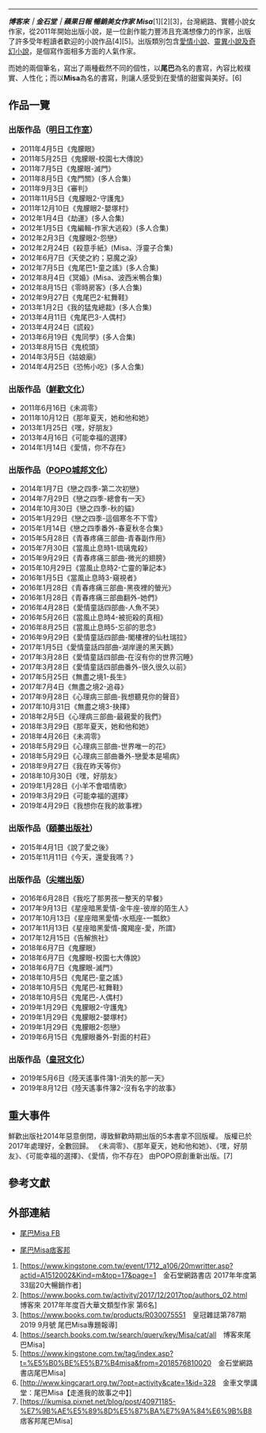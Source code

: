 -----

***博客來｜金石堂｜蘋果日報 暢銷美女作家 Misa***\[1\]\[2\]\[3\]，台灣網路、實體小說女作家，從2011年開始出版小說，是一位創作能力豐沛且充滿想像力的作家，出版了許多受年輕讀者歡迎的小說作品\[4\]\[5\]。出版類別包含[愛情小說](../Page/愛情小說.md "wikilink")、[靈異小說及](https://zh.wikipedia.org/wiki/靈異小說 "wikilink")[奇幻小說](https://zh.wikipedia.org/wiki/奇幻小說 "wikilink")，是個寫作面相多方面的人氣作家。

而她的兩個筆名，寫出了兩種截然不同的個性，以**尾巴**為名的書寫，內容比較樸實、人性化；而以**Misa**為名的書寫，則讓人感受到在愛情的甜蜜與美好。\[6\]

## 作品一覽

### 出版作品（[明日工作室](https://zh.wikipedia.org/wiki/明日工作室 "wikilink")）

  - 2011年4月5日《鬼朦眼》
  - 2011年5月25日《鬼朦眼-校園七大傳說》
  - 2011年7月5日《鬼朦眼-滅門》
  - 2011年8月5日《鬼門關》(多人合集)
  - 2011年9月3日《審判》
  - 2011年11月5日《鬼朦眼2-守護鬼》
  - 2011年12月10日《鬼朦眼2-嬰塚村》
  - 2012年1月4日《劫運》(多人合集)
  - 2012年1月5日《鬼編輯-作家大逃殺》(多人合集)
  - 2012年2月3日《鬼朦眼2-怨戀》
  - 2012年2月24日《殺意手紙》(Misa、浮靈子合集)
  - 2012年6月7日《天使之約；惡魔之淚》
  - 2012年7月5日《鬼尾巴1-童之謠》(多人合集)
  - 2012年8月4日《冥婚》(Misa、波西米鴨合集)
  - 2012年8月15日《零時房客》(多人合集)
  - 2012年9月27日《鬼尾巴2-紅舞鞋》
  - 2013年1月2日《我的猛鬼總裁》(多人合集)
  - 2013年4月11日《鬼尾巴3-人偶村》
  - 2013年4月24日《謊殺》
  - 2013年6月19日《鬼同學》(多人合集)
  - 2013年8月15日《鬼梳頭》
  - 2014年3月5日《姑娘廟》
  - 2014年4月25日《恐怖小吃》(多人合集)

### 出版作品（[鮮歡文化](https://zh.wikipedia.org/wiki/鮮歡文化 "wikilink")）

  - 2011年6月16日《未凋零》
  - 2011年10月12日《那年夏天，她和他和她》
  - 2013年1月25日《嘿，好朋友》
  - 2013年4月16日《可能幸福的選擇》
  - 2014年1月14日《愛情，你不存在》

### 出版作品（[POPO](../Page/POPO.md "wikilink")[城邦文化](../Page/城邦文化.md "wikilink")）

  - 2014年1月7日《戀之四季-第二次初戀》
  - 2014年7月29日《戀之四季-總會有一天》
  - 2014年10月30日《戀之四季-秋的貓》
  - 2015年1月29日《戀之四季-這個寒冬不下雪》
  - 2015年1月14日《戀之四季番外-春夏秋冬合集》
  - 2015年5月28日《青春疼痛三部曲-青春副作用》
  - 2015年7月30日《當風止息時1-琉璃鬼殺》
  - 2015年9月29日《青春疼痛三部曲-微光的翅膀》
  - 2015年10月29日《當風止息時2-亡靈的筆記本》
  - 2016年1月5日《當風止息時3-窺視者》
  - 2016年1月28日《青春疼痛三部曲-黑夜裡的螢光》
  - 2016年1月28日《青春疼痛三部曲翻外-她們》
  - 2016年4月28日《愛情童話四部曲-人魚不哭》
  - 2016年5月26日《當風止息時4-被扼殺的真相》
  - 2016年8月25日《當風止息時5-忘卻的思念》
  - 2016年9月29日《愛情童話四部曲-閣樓裡的仙杜瑞拉》
  - 2017年1月5日《愛情童話四部曲-湖岸邊的黑天鵝》
  - 2017年3月28日《愛情童話四部曲-在沒有你的世界沉睡》
  - 2017年3月28日《愛情童話四部曲番外-很久很久以前》
  - 2017年5月25日《無盡之境1-長生》
  - 2017年7月4日《無盡之境2-追尋》
  - 2017年9月28日《心理病三部曲-我想聽見你的聲音》
  - 2017年10月31日《無盡之境3-抉擇》
  - 2018年2月5日《心理病三部曲-最親愛的我們》
  - 2018年3月29日《那年夏天，她和他和她》
  - 2018年4月26日《未凋零》
  - 2018年5月29日《心理病三部曲-世界唯一的花》
  - 2018年5月29日《心理病三部曲番外-戀愛本是場病》
  - 2018年9月27日《我在昨天等你》
  - 2018年10月30日《嘿，好朋友》
  - 2019年1月28日《小羊不會唱情歌》
  - 2019年3月29日《可能幸福的選擇》
  - 2019年4月29日《我想你在我的故事裡》

### 出版作品（[頤蓁出版社](https://zh.wikipedia.org/wiki/頤蓁出版社 "wikilink")）

  - 2015年4月1日《說了愛之後》
  - 2015年11月11日《今天，還愛我嗎？》

### 出版作品（[尖端出版](../Page/尖端出版.md "wikilink")）

  - 2016年6月28日《我吃了那男孩一整天的早餐》
  - 2017年9月13日《星座暗黑愛情-金牛座-彼岸的陌生人》
  - 2017年10月13日《星座暗黑愛情-水瓶座-一瓢飲》
  - 2017年11月13日《星座暗黑愛情-魔羯座-愛，所謂》
  - 2017年12月15日《告解旅社》
  - 2018年6月7日《鬼朦眼》
  - 2018年6月7日《鬼朦眼-校園七大傳說》
  - 2018年6月7日《鬼朦眼-滅門》
  - 2018年10月5日《鬼尾巴-童之謠》
  - 2018年10月5日《鬼尾巴-紅舞鞋》
  - 2018年10月5日《鬼尾巴-人偶村》
  - 2019年1月29日《鬼朦眼2-守護鬼》
  - 2019年1月29日《鬼朦眼2-嬰塚村》
  - 2019年1月29日《鬼朦眼2-怨戀》
  - 2019年6月15日《鬼朦眼番外-對面的村莊》

### 出版作品（[皇冠文化](../Page/皇冠文化.md "wikilink")）

  - 2019年5月6日《陸天遙事件簿1-消失的那一天》
  - 2019年8月12日《陸天遙事件簿2-沒有名字的故事》

## 重大事件

鮮歡出版社2014年惡意倒閉，導致鮮歡時期出版的5本書拿不回版權。 版權已於2017年處理好，全數回歸。 《未凋零》、《那年夏天，她和他和她》、《嘿，好朋友》、《可能幸福的選擇》、《愛情，你不存在》 由POPO原創重新出版。\[7\]

## 參考文獻

## 外部連結

  - [尾巴Misa FB](https://zh-tw.facebook.com/IKUMISAMISA)

  - [尾巴Misa痞客邦](https://ikumisa.pixnet.net/blog)

<!-- end list -->

1.  \[<https://www.kingstone.com.tw/event/1712_a106/20mwritter.asp?actid=A1512002&Kind=m&top=17&page=1>　金石堂網路書店 2017年年度第33屆20大暢銷作者\]
2.  \[<https://www.books.com.tw/activity/2017/12/2017top/authors_02.html>　博客來 2017年年度百大華文類型作家 第6名\]
3.  \[<https://www.books.com.tw/products/R030075551>　皇冠雜誌第787期2019 9月號 尾巴Misa專題報導\]
4.  \[<https://search.books.com.tw/search/query/key/Misa/cat/all>　博客來尾巴Misa\]
5.  \[<https://www.kingstone.com.tw/tag/index.asp?t=%E5%B0%BE%E5%B7%B4misa&from=2018576810020>　金石堂網路書店尾巴Misa\]
6.  \[<http://www.kingcarart.org.tw/?opt=activity&cate=1&id=328>　金車文學講堂：尾巴Misa【走進我的故事之中】\]
7.  \[<https://ikumisa.pixnet.net/blog/post/40971185-%E7%9B%AE%E5%89%8D%E5%87%BA%E7%9A%84%E6%9B%B8>　痞客邦尾巴Misa\]